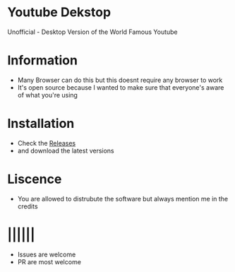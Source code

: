 # Youtube Dekstop
Unofficial - Desktop Version of the World Famous Youtube

# Information
- Many Browser can do this but this doesnt require any browser to work
- It's open source because I wanted to make sure that everyone's aware of what you're using

# Installation
- Check the [Releases](https://github.com/BhavishyaMaheshwari/youtube-dekstop/releases)
- and download the latest versions

# Liscence
- You are allowed to distrubute the software but always mention me in the credits

# ||||||
- Issues are welcome
- PR are most welcome



